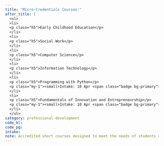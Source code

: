 ```yaml
---
title: "Micro-Credentials Courses:"
after_title: |
  <ul>
  <li>
  <p class="h5">Early Childhood Education</p>
  </li>
  <li>
  <p class="h5">Social Work</p>
  </li>
  <li>
  <p class="h5">Computer Science</p>
  </li>
  <li>
  <p class="h5">Information Technology</p>
  </li>
  <li>
  <p class="h5">Programming with Python</p>
  <p class="my-1"><small>Intake: 10 Apr <span class="badge bg-primary">Course duration &ndash; 6 Weeks</span></small></p>
  </li>
  <li>
  <p class="h5">Fundamentals of Innovation and Entrepreneurship</p>
  <p class="my-1"><small>Intake: 10 Apr <span class="badge bg-primary">Course duration &ndash; 6 Weeks</span></small></p>
  </li>
  </ul>
category: professional-development
code_kl:
code_pg:
intake:
note: Accredited short courses designed to meet the needs of students and working professionals. These micro-credentials are certifications which allow individuals to be certified in specific fields benefitting one's personal development credentials.
---
```

